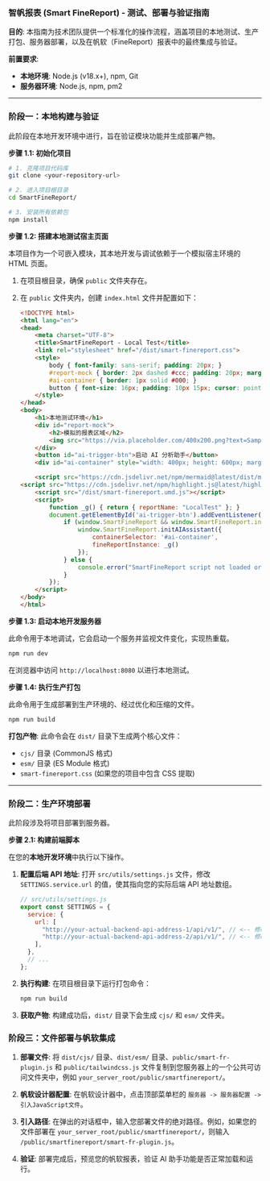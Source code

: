 ### **智帆报表 (Smart FineReport) - 测试、部署与验证指南**

**目的**: 本指南为技术团队提供一个标准化的操作流程，涵盖项目的本地测试、生产打包、服务器部署，以及在帆软（FineReport）报表中的最终集成与验证。

**前置要求**:

* **本地环境**: Node.js (v18.x+), npm, Git
* **服务器环境**: Node.js, npm, pm2

---

### **阶段一：本地构建与验证**

此阶段在本地开发环境中进行，旨在验证模块功能并生成部署产物。

**步骤 1.1: 初始化项目**

```bash
# 1. 克隆项目代码库
git clone <your-repository-url>

# 2. 进入项目根目录
cd SmartFineReport/

# 3. 安装所有依赖包
npm install
```

**步骤 1.2: 搭建本地测试宿主页面**

本项目作为一个可嵌入模块，其本地开发与调试依赖于一个模拟宿主环境的 HTML 页面。

1. 在项目根目录，确保 `public` 文件夹存在。
2. 在 `public` 文件夹内，创建 `index.html` 文件并配置如下：

   ```html
   <!DOCTYPE html>
   <html lang="en">
   <head>
       <meta charset="UTF-8">
       <title>SmartFineReport - Local Test</title>
       <link rel="stylesheet" href="/dist/smart-finereport.css">
       <style>
           body { font-family: sans-serif; padding: 20px; }
           #report-mock { border: 2px dashed #ccc; padding: 20px; margin-bottom: 20px; background-color: #f7f7f7; }
           #ai-container { border: 1px solid #000; }
           button { font-size: 16px; padding: 10px 15px; cursor: pointer; }
       </style>
   </head>
   <body>
       <h1>本地测试环境</h1>
       <div id="report-mock">
           <h2>模拟的报表区域</h2>
           <img src="https://via.placeholder.com/400x200.png?text=Sample+Chart" alt="Sample Chart">
       </div>
       <button id="ai-trigger-btn">启动 AI 分析助手</button>
       <div id="ai-container" style="width: 400px; height: 600px; margin-top: 20px;"></div>

       <script src="https://cdn.jsdelivr.net/npm/mermaid@latest/dist/mermaid.min.js"></script>
   <script src="https://cdn.jsdelivr.net/npm/highlight.js@latest/highlight.min.js"></script>
       <script src="/dist/smart-finereport.umd.js"></script>
       <script>
           function _g() { return { reportName: "LocalTest" }; }
           document.getElementById('ai-trigger-btn').addEventListener('click', function() {
               if (window.SmartFineReport && window.SmartFineReport.initAIAssistant) {
                   window.SmartFineReport.initAIAssistant({
                       containerSelector: '#ai-container',
                       fineReportInstance: _g()
                   });
               } else {
                   console.error("SmartFineReport script not loaded or failed to initialize.");
               }
           });
       </script>
   </body>
   </html>
   ```

**步骤 1.3: 启动本地开发服务器**

此命令用于本地调试，它会启动一个服务并监视文件变化，实现热重载。

```bash
npm run dev
```

在浏览器中访问 `http://localhost:8080` 以进行本地测试。

**步骤 1.4: 执行生产打包**

此命令用于生成部署到生产环境的、经过优化和压缩的文件。

```bash
npm run build
```

**打包产物**:
此命令会在 `dist/` 目录下生成两个核心文件：

* `cjs/` 目录 (CommonJS 格式)
* `esm/` 目录 (ES Module 格式)
* `smart-finereport.css` (如果您的项目中包含 CSS 提取)

---

### **阶段二：生产环境部署**

此阶段涉及将项目部署到服务器。

**步骤 2.1: 构建前端脚本**

在您的**本地开发环境**中执行以下操作。

1. **配置后端 API 地址**: 打开 `src/utils/settings.js` 文件，修改 `SETTINGS.service.url` 的值，使其指向您的实际后端 API
   地址数组。
   ```javascript
   // src/utils/settings.js
   export const SETTINGS = {
     service: {
       url: [
         "http://your-actual-backend-api-address-1/api/v1/", // <-- 修改为实际的后端 API 地址
         "http://your-actual-backend-api-address-2/api/v1/", // <-- 修改为实际的后端 API 地址
       ],
     },
     // ...
   };
   ```
2. **执行构建**: 在项目根目录下运行打包命令：
   ```bash
   npm run build
   ```
3. **获取产物**: 构建成功后，`dist/` 目录下会生成 `cjs/` 和 `esm/` 文件夹。

### **阶段三：文件部署与帆软集成**

1. **部署文件**: 将 `dist/cjs/` 目录、`dist/esm/` 目录、`public/smart-fr-plugin.js` 和 `public/tailwindcss.js`
   文件复制到您服务器上的一个公共可访问文件夹中，例如 `your_server_root/public/smartfinereport/`。

2. **帆软设计器配置**: 在帆软设计器中，点击顶部菜单栏的 `服务器 -> 服务器配置 -> 引入JavaScript文件`。

3. **引入路径**: 在弹出的对话框中，输入您部署文件的绝对路径。例如，如果您的文件部署在
   `your_server_root/public/smartfinereport/`，则输入 `/public/smartfinereport/smart-fr-plugin.js`。

4. **验证**: 部署完成后，预览您的帆软报表，验证 AI 助手功能是否正常加载和运行。
